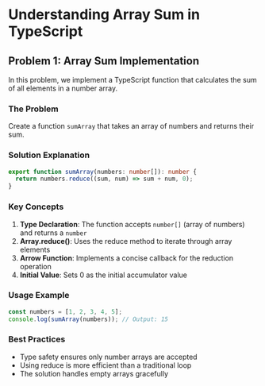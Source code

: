 # Understanding Array Sum in TypeScript

## Problem 1: Array Sum Implementation

In this problem, we implement a TypeScript function that calculates the sum of all elements in a number array.

### The Problem

Create a function `sumArray` that takes an array of numbers and returns their sum.

### Solution Explanation

```typescript
export function sumArray(numbers: number[]): number {
  return numbers.reduce((sum, num) => sum + num, 0);
}
```

### Key Concepts

1. **Type Declaration**: The function accepts `number[]` (array of numbers) and returns a `number`
2. **Array.reduce()**: Uses the reduce method to iterate through array elements
3. **Arrow Function**: Implements a concise callback for the reduction operation
4. **Initial Value**: Sets 0 as the initial accumulator value

### Usage Example

```typescript
const numbers = [1, 2, 3, 4, 5];
console.log(sumArray(numbers)); // Output: 15
```

### Best Practices

- Type safety ensures only number arrays are accepted
- Using reduce is more efficient than a traditional loop
- The solution handles empty arrays gracefully


